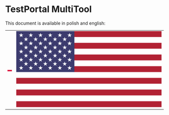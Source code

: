# TestPortal MultiTool

This document is available in polish and english:

|   |   |
| - | - |
| [![](static/flags/pl.svg)](https://mrcyjanek.net/projects/testportal-multitool/README.pl.html) | [![](static/flags/us.svg)](https://mrcyjanek.net/projects/testportal-multitool/README.en.html) |